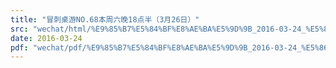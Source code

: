 ```yaml
---
title: "冒刺桌游NO.68本周六晚18点半（3月26日）"
src: "wechat/html/%E9%85%B7%E5%84%BF%E8%AE%BA%E5%9D%9B_2016-03-24_%E5%86%92%E5%88%BA%E6%A1%8C%E6%B8%B8NO.68%E6%9C%AC%E5%91%A8%E5%85%AD%E6%99%9A18%E7%82%B9%E5%8D%8A%EF%BC%883%E6%9C%8826%E6%97%A5%EF%BC%89.html"
date: 2016-03-24
pdf: "wechat/pdf/%E9%85%B7%E5%84%BF%E8%AE%BA%E5%9D%9B_2016-03-24_%E5%86%92%E5%88%BA%E6%A1%8C%E6%B8%B8NO.68%E6%9C%AC%E5%91%A8%E5%85%AD%E6%99%9A18%E7%82%B9%E5%8D%8A%EF%BC%883%E6%9C%8826%E6%97%A5%EF%BC%89.pdf"
---
```

